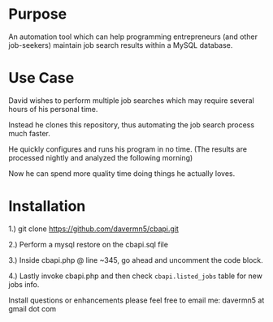 
Purpose
=======
An automation tool which can help programming entrepreneurs (and other job-seekers) maintain job search results within a MySQL database.


Use Case
=========
David wishes to perform multiple job searches which may require several hours of his personal time.

Instead he clones this repository, thus automating the job search process much faster.

He quickly configures and runs his program in no time. (The results are processed nightly and analyzed the following morning)

Now he can spend more quality time doing things he actually loves.


Installation
============
1.) git clone https://github.com/davermn5/cbapi.git

2.) Perform a mysql restore on the cbapi.sql file

3.) Inside cbapi.php @ line ~345, go ahead and uncomment the code block.

4.) Lastly invoke cbapi.php and then check `cbapi.listed_jobs` table for new jobs info.


Install questions or enhancements please feel free to email me: davermn5 at gmail dot com
